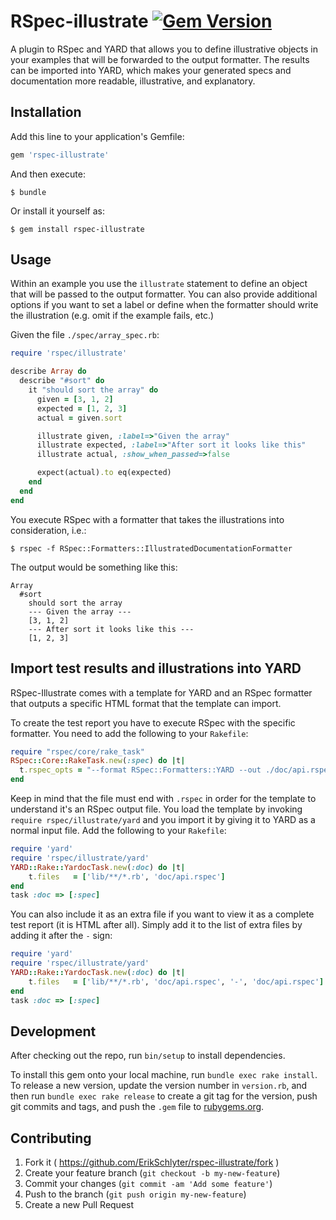 # RSpec-illustrate [![Gem Version](https://badge.fury.io/rb/rspec-illustrate.svg)](http://badge.fury.io/rb/rspec-illustrate)

A plugin to RSpec and YARD that allows you to define illustrative objects in
your examples that will be forwarded to the output formatter. The results can be
imported into YARD, which makes your generated specs and documentation more
readable, illustrative, and explanatory.

## Installation

Add this line to your application's Gemfile:

```ruby
gem 'rspec-illustrate'
```

And then execute:

    $ bundle

Or install it yourself as:

    $ gem install rspec-illustrate

## Usage

Within an example you use the `illustrate` statement to define an object that
will be passed to the output formatter. You can also provide additional options
if you want to set a label or define when the formatter should write the
illustration (e.g. omit if the example fails, etc.)

Given the file `./spec/array_spec.rb`:

```ruby
require 'rspec/illustrate'

describe Array do
  describe "#sort" do
    it "should sort the array" do
      given = [3, 1, 2]
      expected = [1, 2, 3]
      actual = given.sort

      illustrate given, :label=>"Given the array"
      illustrate expected, :label=>"After sort it looks like this"
      illustrate actual, :show_when_passed=>false

      expect(actual).to eq(expected)
    end
  end
end
```

You execute RSpec with a formatter that takes the illustrations into
consideration, i.e.:

    $ rspec -f RSpec::Formatters::IllustratedDocumentationFormatter

The output would be something like this:

```
Array
  #sort
    should sort the array
    --- Given the array ---
    [3, 1, 2]
    --- After sort it looks like this ---
    [1, 2, 3]
```

## Import test results and illustrations into YARD

RSpec-Illustrate comes with a template for YARD and an RSpec formatter that
outputs a specific HTML format that the template can import.

To create the test report you have to execute RSpec with the specific formatter.
You need to add the following to your `Rakefile`:
```ruby
require "rspec/core/rake_task"
RSpec::Core::RakeTask.new(:spec) do |t|
  t.rspec_opts = "--format RSpec::Formatters::YARD --out ./doc/api.rspec"
end
```

Keep in mind that the file must end with `.rspec` in order for the template to
understand it's an RSpec output file. You load the template by invoking `require
rspec/illustrate/yard` and you import it by giving it to YARD as a normal input
file. Add the following to your `Rakefile`:

```ruby
require 'yard'
require 'rspec/illustrate/yard'
YARD::Rake::YardocTask.new(:doc) do |t|
    t.files   = ['lib/**/*.rb', 'doc/api.rspec']
end
task :doc => [:spec]
```

You can also include it as an extra file if you want to view it as a complete
test report (it is HTML after all). Simply add it to the list of extra files by
adding it after the `-` sign:

```ruby
require 'yard'
require 'rspec/illustrate/yard'
YARD::Rake::YardocTask.new(:doc) do |t|
    t.files   = ['lib/**/*.rb', 'doc/api.rspec', '-', 'doc/api.rspec']
end
task :doc => [:spec]
```


## Development

After checking out the repo, run `bin/setup` to install dependencies.

To install this gem onto your local machine, run `bundle exec rake install`. To
release a new version, update the version number in `version.rb`, and then run
`bundle exec rake release` to create a git tag for the version, push git commits
and tags, and push the `.gem` file to [rubygems.org](https://rubygems.org).

## Contributing

1. Fork it ( https://github.com/ErikSchlyter/rspec-illustrate/fork )
2. Create your feature branch (`git checkout -b my-new-feature`)
3. Commit your changes (`git commit -am 'Add some feature'`)
4. Push to the branch (`git push origin my-new-feature`)
5. Create a new Pull Request
